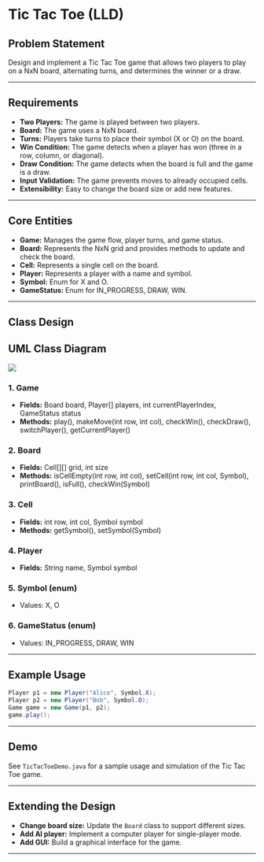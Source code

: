 # Tic Tac Toe (LLD)

## Problem Statement

Design and implement a Tic Tac Toe game that allows two players to play on a NxN board, alternating turns, and determines the winner or a draw.

---

## Requirements

- **Two Players:** The game is played between two players.
- **Board:** The game uses a NxN board.
- **Turns:** Players take turns to place their symbol (X or O) on the board.
- **Win Condition:** The game detects when a player has won (three in a row, column, or diagonal).
- **Draw Condition:** The game detects when the board is full and the game is a draw.
- **Input Validation:** The game prevents moves to already occupied cells.
- **Extensibility:** Easy to change the board size or add new features.

---

## Core Entities

- **Game:** Manages the game flow, player turns, and game status.
- **Board:** Represents the NxN grid and provides methods to update and check the board.
- **Cell:** Represents a single cell on the board.
- **Player:** Represents a player with a name and symbol.
- **Symbol:** Enum for X and O.
- **GameStatus:** Enum for IN_PROGRESS, DRAW, WIN.

---

## Class Design

## UML Class Diagram

![](../../../../uml-diagrams/class-diagrams/tictactoe-class-diagram.png)

### 1. Game
- **Fields:** Board board, Player[] players, int currentPlayerIndex, GameStatus status
- **Methods:** play(), makeMove(int row, int col), checkWin(), checkDraw(), switchPlayer(), getCurrentPlayer()

### 2. Board
- **Fields:** Cell[][] grid, int size
- **Methods:** isCellEmpty(int row, int col), setCell(int row, int col, Symbol), printBoard(), isFull(), checkWin(Symbol)

### 3. Cell
- **Fields:** int row, int col, Symbol symbol
- **Methods:** getSymbol(), setSymbol(Symbol)

### 4. Player
- **Fields:** String name, Symbol symbol

### 5. Symbol (enum)
- Values: X, O

### 6. GameStatus (enum)
- Values: IN_PROGRESS, DRAW, WIN

---

## Example Usage

```java
Player p1 = new Player("Alice", Symbol.X);
Player p2 = new Player("Bob", Symbol.O);
Game game = new Game(p1, p2);
game.play();
```

---

## Demo

See `TicTacToeDemo.java` for a sample usage and simulation of the Tic Tac Toe game.

---

## Extending the Design

- **Change board size:** Update the `Board` class to support different sizes.
- **Add AI player:** Implement a computer player for single-player mode.
- **Add GUI:** Build a graphical interface for the game.

---